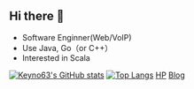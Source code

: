 ## Hi there 👋

- Software Enginner(Web/VoIP)
- Use Java, Go（or C++）
- Interested in Scala

<!--
**keyno63/keyno63** is a ✨ _special_ ✨ repository because its `README.md` (this file) appears on your GitHub profile.

Here are some ideas to get you started:

- 🔭 I’m currently working on ...
- 🌱 I’m currently learning ...
- 👯 I’m looking to collaborate on ...
- 🤔 I’m looking for help with ...
- 💬 Ask me about ...
- 📫 How to reach me: ...
- 😄 Pronouns: ...
- ⚡ Fun fact: ...
-->

[![Keyno63's GitHub stats](https://github-readme-stats.vercel.app/api?username=keyno63&theme=synthwave)](https://github.com/anuraghazra/github-readme-stats)
[![Top Langs](https://github-readme-stats.vercel.app/api/top-langs/?username=keyno63&theme=synthwave)](https://github.com/anuraghazra/github-readme-stats)
[HP](https://profile.maigo-name.tokyo/)
[Blog](https://maigo-name.tokyo/)
